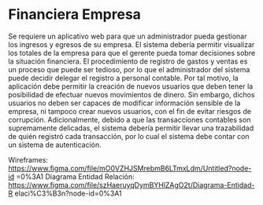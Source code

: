 # Financiera Empresa

Se requiere un aplicativo web para que un administrador pueda gestionar los ingresos y egresos de su empresa. El sistema debería permitir visualizar los totales de la empresa para que el gerente pueda tomar decisiones sobre la situación financiera. El procedimiento de registro de gastos y ventas es un proceso que puede ser tedioso, por lo que el administrador del sistema puede decidir delegar el registro a personal contable. Por tal motivo, la aplicación debe permitir la creación de nuevos usuarios que deben tener la posibilidad de efectuar nuevos movimientos de dinero. Sin embargo, dichos usuarios no deben ser capaces de modificar información sensible de la empresa, ni tampoco crear nuevos usuarios, con el fin de evitar riesgos de corrupción. Adicionalmente, debido a que las transacciones contables son supremamente delicadas, el sistema debería permitir llevar una trazabilidad de quién registró cada transacción, por lo cual el sistema debe contar con un sistema de autenticación.

Wireframes: https://www.figma.com/file/mO0VZHJSMrebmB6LTmxLdm/Untitled?node-id =0%3A1 Diagrama Entidad Relación: https://www.figma.com/file/szHaeruyqDymBYHlZAgO2t/Diagrama-Entidad-R elaci%C3%B3n?node-id=0%3A1


